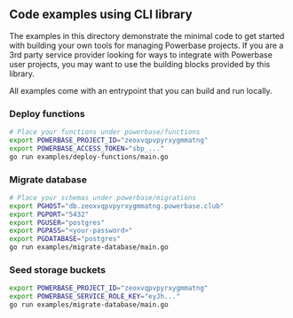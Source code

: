 ## Code examples using CLI library

The examples in this directory demonstrate the minimal code to get started with building your own tools for managing Powerbase projects. If you are a 3rd party service provider looking for ways to integrate with Powerbase user projects, you may want to use the building blocks provided by this library.

All examples come with an entrypoint that you can build and run locally.

### Deploy functions

```bash
# Place your functions under powerbase/functions
export POWERBASE_PROJECT_ID="zeoxvqpvpyrxygmmatng"
export POWERBASE_ACCESS_TOKEN="sbp_..."
go run examples/deploy-functions/main.go
```

### Migrate database

```bash
# Place your schemas under powerbase/migrations
export PGHOST="db.zeoxvqpvpyrxygmmatng.powerbase.club"
export PGPORT="5432"
export PGUSER="postgres"
export PGPASS="<your-password>"
export PGDATABASE="postgres"
go run examples/migrate-database/main.go
```

### Seed storage buckets

```bash
export POWERBASE_PROJECT_ID="zeoxvqpvpyrxygmmatng"
export POWERBASE_SERVICE_ROLE_KEY="eyJh..."
go run examples/migrate-database/main.go
```
